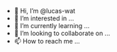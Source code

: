 - 👋 Hi, I’m @lucas-wat
- 👀 I’m interested in ...
- 🌱 I’m currently learning ...
- 💞️ I’m looking to collaborate on ...
- 📫 How to reach me ...

<!---
lucas-wat/lucas-wat is a ✨ special ✨ repository because its `README.md` (this file) appears on your GitHub profile.
You can click the Preview link to take a look at your changes.
--->
